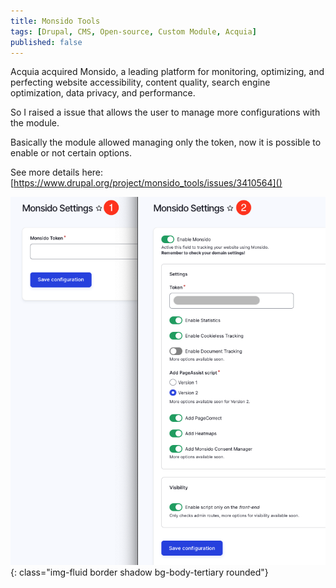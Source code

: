 ```yaml
---
title: Monsido Tools
tags: [Drupal, CMS, Open-source, Custom Module, Acquia]
published: false
---
```


Acquia acquired Monsido, a leading platform for monitoring, optimizing, and perfecting website accessibility, content quality, search engine optimization, data privacy, and performance. 

So I raised a issue that allows the user to manage more configurations with the module.

Basically the module allowed managing only the token, now it is possible to enable or not certain options.

See more details here: [https://www.drupal.org/project/monsido_tools/issues/3410564]()

![Monsido Tools Issue](/assets/dist/img/posts/monsido_tools_issue.png){: class="img-fluid border shadow bg-body-tertiary rounded"}

